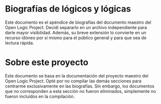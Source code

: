 # Biografías de lógicos y lógicas

Este documento es el apéndice de biografías del documento maestro del Open Logic Project. Decidí separarlo en un archivo independiente para darle mayor visibilidad. Además, su breve extensión lo convierte en un recurso idóneo por sí mismo para el público general y para que sea de lectura rápida. 

# Sobre este proyecto
Este documento se basa en la documentación del proyecto maestro del Open Logic Project. Opté por no compilar las demás secciones para centrarme exclusivamente en las biografías. Sin embargo, los documentos que no corresponden a esta sección no fueron eliminados, simplemente no fueron incluidos en la compilación. 
